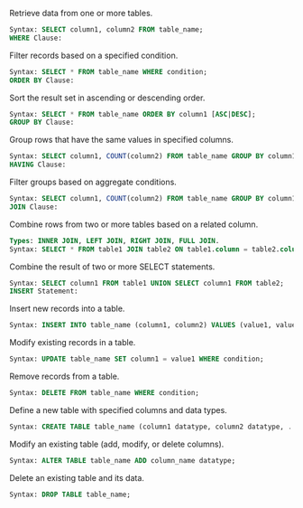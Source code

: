 Retrieve data from one or more tables.
```sql
Syntax: SELECT column1, column2 FROM table_name;
WHERE Clause:
```

Filter records based on a specified condition.
```sql
Syntax: SELECT * FROM table_name WHERE condition;
ORDER BY Clause:
```

Sort the result set in ascending or descending order.
```sql
Syntax: SELECT * FROM table_name ORDER BY column1 [ASC|DESC];
GROUP BY Clause:
```

Group rows that have the same values in specified columns.
```sql
Syntax: SELECT column1, COUNT(column2) FROM table_name GROUP BY column1;
HAVING Clause:
```

Filter groups based on aggregate conditions.
```sql
Syntax: SELECT column1, COUNT(column2) FROM table_name GROUP BY column1 HAVING COUNT(column2) > value;
JOIN Clause:
```

Combine rows from two or more tables based on a related column.
```sql
Types: INNER JOIN, LEFT JOIN, RIGHT JOIN, FULL JOIN.
Syntax: SELECT * FROM table1 JOIN table2 ON table1.column = table2.column;
```

Combine the result of two or more SELECT statements.
```sql
Syntax: SELECT column1 FROM table1 UNION SELECT column1 FROM table2;
INSERT Statement:
```

Insert new records into a table.
```sql
Syntax: INSERT INTO table_name (column1, column2) VALUES (value1, value2);
```

Modify existing records in a table.
```sql
Syntax: UPDATE table_name SET column1 = value1 WHERE condition;
```

Remove records from a table.
```sql
Syntax: DELETE FROM table_name WHERE condition;
```

Define a new table with specified columns and data types.
```sql
Syntax: CREATE TABLE table_name (column1 datatype, column2 datatype, ...);
```

Modify an existing table (add, modify, or delete columns).
```sql
Syntax: ALTER TABLE table_name ADD column_name datatype;
```

Delete an existing table and its data.
```sql
Syntax: DROP TABLE table_name;
```